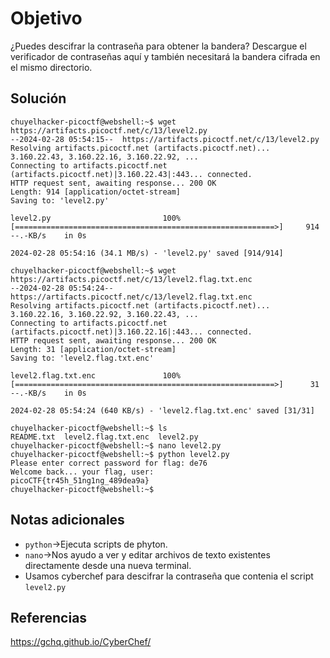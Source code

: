 # Objetivo

¿Puedes descifrar la contraseña para obtener la bandera?
Descargue el verificador de contraseñas aquí y también necesitará la bandera cifrada en el mismo directorio.
## Solución

```
chuyelhacker-picoctf@webshell:~$ wget https://artifacts.picoctf.net/c/13/level2.py
--2024-02-28 05:54:15--  https://artifacts.picoctf.net/c/13/level2.py
Resolving artifacts.picoctf.net (artifacts.picoctf.net)... 3.160.22.43, 3.160.22.16, 3.160.22.92, ...
Connecting to artifacts.picoctf.net (artifacts.picoctf.net)|3.160.22.43|:443... connected.
HTTP request sent, awaiting response... 200 OK
Length: 914 [application/octet-stream]
Saving to: 'level2.py'

level2.py                         100%[==========================================================>]     914  --.-KB/s    in 0s      

2024-02-28 05:54:16 (34.1 MB/s) - 'level2.py' saved [914/914]

chuyelhacker-picoctf@webshell:~$ wget https://artifacts.picoctf.net/c/13/level2.flag.txt.enc
--2024-02-28 05:54:24--  https://artifacts.picoctf.net/c/13/level2.flag.txt.enc
Resolving artifacts.picoctf.net (artifacts.picoctf.net)... 3.160.22.16, 3.160.22.92, 3.160.22.43, ...
Connecting to artifacts.picoctf.net (artifacts.picoctf.net)|3.160.22.16|:443... connected.
HTTP request sent, awaiting response... 200 OK
Length: 31 [application/octet-stream]
Saving to: 'level2.flag.txt.enc'

level2.flag.txt.enc               100%[==========================================================>]      31  --.-KB/s    in 0s      

2024-02-28 05:54:24 (640 KB/s) - 'level2.flag.txt.enc' saved [31/31]

chuyelhacker-picoctf@webshell:~$ ls
README.txt  level2.flag.txt.enc  level2.py
chuyelhacker-picoctf@webshell:~$ nano level2.py
chuyelhacker-picoctf@webshell:~$ python level2.py
Please enter correct password for flag: de76
Welcome back... your flag, user:
picoCTF{tr45h_51ng1ng_489dea9a}
chuyelhacker-picoctf@webshell:~$ 
```

## Notas adicionales

- `python`->Ejecuta scripts de phyton.
- `nano`->Nos ayudo a ver y editar archivos de texto existentes directamente desde una nueva terminal.
- Usamos cyberchef para descifrar la contraseña que contenia el script `level2.py`
## Referencias

https://gchq.github.io/CyberChef/